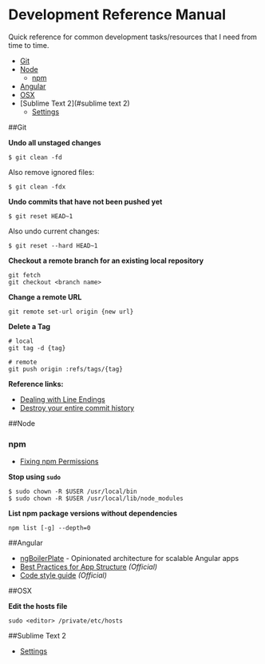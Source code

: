 Development Reference Manual
=======

Quick reference for common development tasks/resources that I need from time to time.

* [Git](#git)
* [Node](#node)
  - [npm](#npm)
* [Angular](#angular)
* [OSX](#osx)
* [Sublime Text 2](#sublime text 2)
  - [Settings](sublime-settings.json)

##Git

**Undo all unstaged changes**

```
$ git clean -fd
```

Also remove ignored files: 

```
$ git clean -fdx
```

**Undo commits that have not been pushed yet**

```
$ git reset HEAD~1
```

Also undo current changes: 

```
$ git reset --hard HEAD~1
```

**Checkout a remote branch for an existing local repository**

```
git fetch
git checkout <branch name>
```

**Change a remote URL**

```
git remote set-url origin {new url}
```

**Delete a Tag**

```
# local
git tag -d {tag}

# remote
git push origin :refs/tags/{tag}
```

**Reference links:**

* [Dealing with Line Endings](https://help.github.com/articles/dealing-with-line-endings/)
* [Destroy your entire commit history](http://stackoverflow.com/questions/9683279/make-the-current-commit-the-only-initial-commit-in-a-git-repository)

##Node


### npm

- [Fixing npm Permissions](https://docs.npmjs.com/getting-started/fixing-npm-permissions)

**Stop using `sudo`**

```
$ sudo chown -R $USER /usr/local/bin
$ sudo chown -R $USER /usr/local/lib/node_modules
```

**List npm package versions without dependencies**

```
npm list [-g] --depth=0
```

##Angular

- [ngBoilerPlate](https://github.com/ngbp/ngbp) - Opinionated architecture for scalable Angular apps
- [Best Practices for App Structure](https://docs.google.com/document/d/1XXMvReO8-Awi1EZXAXS4PzDzdNvV6pGcuaF4Q9821Es/pub) *(Official)*
- [Code style guide](https://google-styleguide.googlecode.com/svn/trunk/angularjs-google-style.html)  *(Official)*

##OSX

**Edit the hosts file**

```
sudo <editor> /private/etc/hosts
```

##Sublime Text 2

- [Settings](sublime-settings.json)
